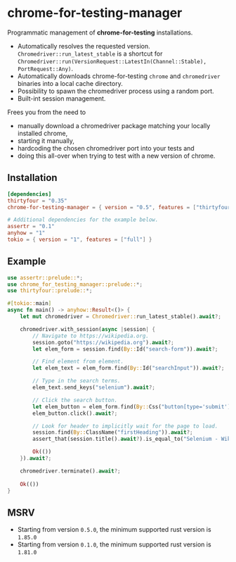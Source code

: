 # chrome-for-testing-manager

Programmatic management of **chrome-for-testing** installations.

- Automatically resolves the requested version. `Chromedriver::run_latest_stable` is a shortcut for
  `Chromedriver::run(VersionRequest::LatestIn(Channel::Stable), PortRequest::Any)`.
- Automatically downloads chrome-for-testing `chrome` and `chromedriver` binaries into a local cache directory.
- Possibility to spawn the chromedriver process using a random port.
- Built-int session management.

Frees you from the need to
- manually download a chromedriver package matching your locally installed chrome,
- starting it manually,
- hardcoding the chosen chromedriver port into your tests and
- doing this all-over when trying to test with a new version of chrome.

## Installation

```toml
[dependencies]
thirtyfour = "0.35"
chrome-for-testing-manager = { version = "0.5", features = ["thirtyfour"] }

# Additional dependencies for the example below.
assertr = "0.1"
anyhow = "1"
tokio = { version = "1", features = ["full"] }
```

## Example

```rust
use assertr::prelude::*;
use chrome_for_testing_manager::prelude::*;
use thirtyfour::prelude::*;

#[tokio::main]
async fn main() -> anyhow::Result<()> {
    let mut chromedriver = Chromedriver::run_latest_stable().await?;

    chromedriver.with_session(async |session| {
        // Navigate to https://wikipedia.org.
        session.goto("https://wikipedia.org").await?;
        let elem_form = session.find(By::Id("search-form")).await?;

        // Find element from element.
        let elem_text = elem_form.find(By::Id("searchInput")).await?;

        // Type in the search terms.
        elem_text.send_keys("selenium").await?;

        // Click the search button.
        let elem_button = elem_form.find(By::Css("button[type='submit']")).await?;
        elem_button.click().await?;

        // Look for header to implicitly wait for the page to load.
        session.find(By::ClassName("firstHeading")).await?;
        assert_that(session.title().await?).is_equal_to("Selenium - Wikipedia");

        Ok(())
    }).await?;

    chromedriver.terminate().await?;
  
    Ok(())
}
```

## MSRV

- Starting from version `0.5.0`, the minimum supported rust version is `1.85.0`
- Starting from version `0.1.0`, the minimum supported rust version is `1.81.0`
